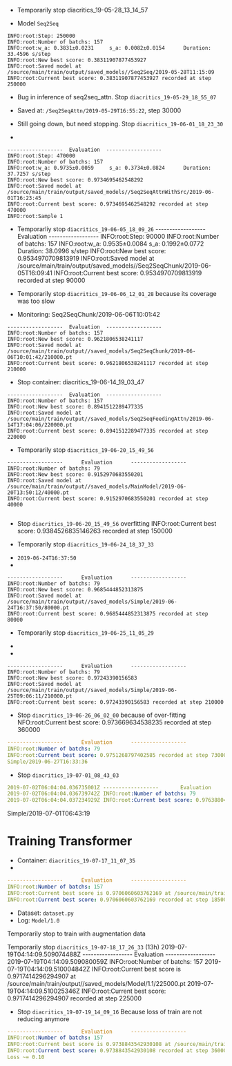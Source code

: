 - Temporarily stop diacritics_19-05-28_13_14_57
+ Model `Seq2Seq`

```buildoutcfg
INFO:root:Step: 250000
INFO:root:Number of batchs: 157
INFO:root:w_a: 0.3831±0.0231 	 s_a: 0.0082±0.0154 	 Duration: 33.4596 s/step
INFO:root:New best score: 0.38311907877453927
INFO:root:Saved model at /source/main/train/output/saved_models//Seq2Seq/2019-05-28T11:15:09
INFO:root:Current best score: 0.38311907877453927 recorded at step 250000

```

- Bug in inference of seq2seq_attn. Stop `diacritics_19-05-29_18_55_07`
+ Saved at: `/Seq2SeqAttn/2019-05-29T16:55:22`, step 30000

- Still going down, but need stopping. Stop `diacritics_19-06-01_18_23_30`
+ 
```buildoutcfg
------------------ 	Evaluation	------------------
INFO:root:Step: 470000
INFO:root:Number of batchs: 157
INFO:root:w_a: 0.9735±0.0059 	 s_a: 0.3734±0.0824 	 Duration: 37.7257 s/step
INFO:root:New best score: 0.9734695462548292
INFO:root:Saved model at /source/main/train/output/saved_models//Seq2SeqAttnWithSrc/2019-06-01T16:23:45
INFO:root:Current best score: 0.9734695462548292 recorded at step 470000
INFO:root:Sample 1 

```


- Temporarliy stop `diacritics_19-06-05_18_09_26`
------------------ 	Evaluation	------------------
INFO:root:Step: 90000
INFO:root:Number of batchs: 157
INFO:root:w_a: 0.9535±0.0084 	 s_a: 0.1992±0.0772 	 Duration: 38.0996 s/step
INFO:root:New best score: 0.9534970709813919
INFO:root:Saved model at /source/main/train/output/saved_models//Seq2SeqChunk/2019-06-05T16:09:41
INFO:root:Current best score: 0.9534970709813919 recorded at step 90000


- Temporarily stop `diacritics_19-06-06_12_01_28` because its coverage was too slow
+ Monitoring: Seq2SeqChunk/2019-06-06T10:01:42
```buildoutcfg
------------------ 	Evaluation	------------------
INFO:root:Number of batchs: 157
INFO:root:New best score: 0.9621806538241117
INFO:root:Saved model at /source/main/train/output//saved_models/Seq2SeqChunk/2019-06-06T10:01:42/210000.pt
INFO:root:Current best score: 0.9621806538241117 recorded at step 210000

```


- Stop container: diacritics_19-06-14_19_03_47
```
------------------ 	Evaluation	------------------
INFO:root:Number of batchs: 157
INFO:root:New best score: 0.8941512289477335
INFO:root:Saved model at /source/main/train/output//saved_models/Seq2SeqFeedingAttn/2019-06-14T17:04:06/220000.pt
INFO:root:Current best score: 0.8941512289477335 recorded at step 220000

```
- Temporarily stop `diacritics_19-06-20_15_49_56`
```buildoutcfg
------------------      Evaluation      ------------------
INFO:root:Number of batchs: 79
INFO:root:New best score: 0.9152970683550201
INFO:root:Saved model at /source/main/train/output//saved_models/MainModel/2019-06-20T13:50:12/40000.pt
INFO:root:Current best score: 0.9152970683550201 recorded at step 40000


```

- Stop `diacritics_19-06-20_15_49_56` overfitting
INFO:root:Current best score: 0.9384526835146263 recorded at step 150000

- Temporarily stop `diacritics_19-06-24_18_37_33`
+ `2019-06-24T16:37:50`
+ 
```buildoutcfg
------------------      Evaluation      ------------------
INFO:root:Number of batchs: 79
INFO:root:New best score: 0.9685444852313875
INFO:root:Saved model at /source/main/train/output//saved_models/Simple/2019-06-24T16:37:50/80000.pt
INFO:root:Current best score: 0.9685444852313875 recorded at step 80000
```
- Temporarily stop `diacritics_19-06-25_11_05_29`
+ 
+
```buildoutcfg
------------------      Evaluation      ------------------
INFO:root:Number of batchs: 79
INFO:root:New best score: 0.97243390156583
INFO:root:Saved model at /source/main/train/output//saved_models/Simple/2019-06-25T09:06:11/210000.pt
INFO:root:Current best score: 0.97243390156583 recorded at step 210000

```

- Stop `diacritics_19-06-26_06_02_00` because of over-fitting
NFO:root:Current best score: 0.973669634538235 recorded at step 360000


```yaml
------------------      Evaluation      ------------------
INFO:root:Number of batchs: 79
INFO:root:Current best score: 0.9751268797402585 recorded at step 730000
Simple/2019-06-27T16:33:36
```

- Stop `diacritics_19-07-01_08_43_03`
```yaml
2019-07-02T06:04:04.036735001Z ------------------       Evaluation      ------------------
2019-07-02T06:04:04.036739742Z INFO:root:Number of batchs: 79
2019-07-02T06:04:04.037234929Z INFO:root:Current best score: 0.9763880471105716 recorded at step 870000

```
Simple/2019-07-01T06:43:19


# Training Transformer
- Container: `diacritics_19-07-17_11_07_35`
- 
```yaml
------------------      Evaluation      ------------------
INFO:root:Number of batchs: 157
INFO:root:Current best score is 0.9706060603762169 at /source/main/train/output//saved_models/Model/1.0/185000.pt
INFO:root:Current best score: 0.9706060603762169 recorded at step 185000

```
- Dataset: `dataset.py`
- Log: `Model/1.0`

Temporarily stop to train with augmentation data

Temporarily stop `diacritics_19-07-18_17_26_33` (13h)
2019-07-19T04:14:09.509074488Z ------------------       Evaluation      ------------------
2019-07-19T04:14:09.509080059Z INFO:root:Number of batchs: 157
2019-07-19T04:14:09.510004842Z INFO:root:Current best score is 0.9717414296294907 at /source/main/train/output//saved_models/Model/1.1/225000.pt
2019-07-19T04:14:09.510025346Z INFO:root:Current best score: 0.9717414296294907 recorded at step 225000

- Stop `diacritics_19-07-19_14_09_16`
Because loss of train are not reducing anymore
```yaml
------------------      Evaluation      ------------------
INFO:root:Number of batchs: 157
INFO:root:Current best score is 0.9738843542930108 at /source/main/train/output//saved_models/Model/1.2/360000.pt
INFO:root:Current best score: 0.9738843542930108 recorded at step 360000
Loss ~= 0.10
```
